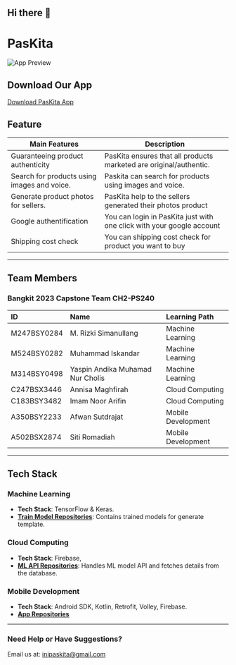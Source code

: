 ## Hi there 👋
# PasKita
![App Preview]()


## Download Our App
[Download PasKita App](https://mega.nz/file/N7kR3QII#34PWcoT8KKg9sVzFmM0TVHp9xH7FbV_GKFL2ApquJvs)

## Feature 

| Main Features                              | Description                                                                                 |
|------------------------------------------- |---------------------------------------------------------------------------------------------|
|Guaranteeing product authenticity           |PasKita ensures that all products marketed are original/authentic.                           |
|Search for products using images and voice. |Paskita can search for products using images and voice.                                      |
|Generate product photos for sellers.        |PasKita help to the sellers generated their photos product                                   |
|Google authentification                     |You can login in PasKita just with one click with your google account                        |
|Shipping cost check                         |You can shipping cost check for product you want to buy                                      |

---

## Team Members
### Bangkit 2023 Capstone Team CH2-PS240

| ID              | Name                             | Learning Path       |
|:----------------|:-------------------------------  |:--------------------|
| M247BSY0284     | M. Rizki Simanullang             | Machine Learning    |
| M524BSY0282     | Muhammad Iskandar                | Machine Learning    |
| M314BSY0498     | Yaspin Andika Muhamad Nur Cholis | Machine Learning    |
| C247BSX3446     | Annisa Maghfirah                 | Cloud Computing     |
| C183BSY3482     | Imam Noor Arifin                 | Cloud Computing     |
| A350BSY2233     | Afwan Sutdrajat                  | Mobile Development  |
| A502BSX2874     | Siti Romadiah                    | Mobile Development  |

---

## Tech Stack

### Machine Learning
- **Tech Stack**: TensorFlow & Keras.
- **[Train Model Repositories](https://github.com/PasKita-Team/PasKita-MachineLearning)**: Contains trained models for generate template.

### Cloud Computing
- **Tech Stack**: Firebase, 
- **[ML API Repositories](https://github.com/PasKita-Team/PasKita-MachineLearning)**: Handles ML model API and fetches details from the database.

### Mobile Development
- **Tech Stack**: Android SDK, Kotlin, Retrofit, Volley, Firebase.
- **[App Repositories](https://github.com/PasKita-Team/PasKita-Mobile-App)**

---

### Need Help or Have Suggestions?
Email us at: [inipaskita@gmail.com](mailto:inipaskita@gmail.com)


